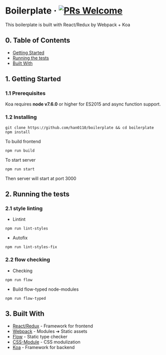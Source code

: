 # Boilerplate &middot; [![PRs Welcome](https://img.shields.io/badge/PRs-welcome-brightgreen.svg?style=flat-square)](http://makeapullrequest.com)

This boilerplate is built with React/Redux by Webpack + Koa

## 0. Table of Contents

  - [Getting Started](#1-getting-started)
  - [Running the tests](#2-running-the-tests)
  - [Built With](#3-built-with)

## 1. Getting Started

### 1.1 Prerequisites

Koa requires **node v7.6.0** or higher for ES2015 and async function support.

### 1.2 Installing

```
git clone https://github.com/han0110/boilerplate && cd boilerplate
npm install
```

To build frontend
```
npm run build
```

To start server
```
npm run start
```

Then server will start at port 3000

## 2. Running the tests

### 2.1 style linting

- Lintint
```
npm run lint-styles
```

- Autofix
```
npm run lint-styles-fix
```

### 2.2 flow checking

- Checking
```
npm run flow
```

- Build flow-typed node-modules
```
npm run flow-typed
```

## 3. Built With

* [React/Redux](https://redux.js.org/) - Framework for frontend
* [Webpack](https://webpack.js.org/) - Modules ➔ Static assets
* [Flow](https://flow.org/en/) - Static type checker
* [CSS-Module](https://github.com/css-modules/css-modules) - CSS modulization
* [Koa](http://koajs.com/) - Framework for backend
